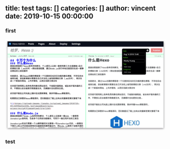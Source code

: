 title: test
tags: []
categories: []
author: vincent
date: 2019-10-15 00:00:00
---
### first

![upload successful](/images/image.png)

### test